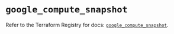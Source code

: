 # `google_compute_snapshot`

Refer to the Terraform Registry for docs: [`google_compute_snapshot`](https://registry.terraform.io/providers/hashicorp/google/6.39.0/docs/resources/compute_snapshot).
